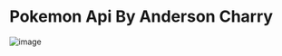 # Pokemon Api By Anderson Charry
![image](https://user-images.githubusercontent.com/85309832/162584670-da7ffae9-cfd0-463e-b668-c64c439f8928.png)


